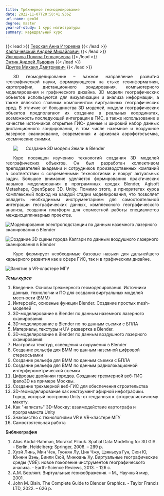 ```yaml
---
title: Трёхмерное геомоделирование
date: 2022-11-07T20:50:41.936Z
url-name: geo3d
degree: master
year-of-study: 1 курс магистратуры
summary: кафедральный курс
---
```

{{< lead >}} [Терская Анна Игоревна](https://istina.msu.ru/profile/Arvin/) {{< /lead >}}\
[Карпачевский Андрей Михайлович](https://istina.msu.ru/profile/IOWq750/) {{< /lead >}}\
[И﻿люшина Полина Геннадьевна](https://istina.msu.ru/profile/MikhaylukovaPG/) {{< /lead >}}\
[Э﻿нтин Андрей Львович](https://istina.msu.ru/profile/Entin_AL/) {{< /lead >}}\
[Д﻿ругов Михаил Дмитриевич](https://istina.msu.ru/profile/midrug/) {{< /lead >}}

<div style="text-align: justify; text-indent: 25px;"> 
3D геомоделирование – важное направление развития географической науки, формирующееся на стыке геоинформатики, картографии, дистанционного зондирования, компьютерного моделирования и графического дизайна. 3D модели географических объектов используются для визуализации и анализа информации, а также являются главным компонентом виртуальных географических сред. В отличие от большинства 3D моделей, модели географических объектов предполагают их создание в реальных координатах, возможность последующей интеграции в ГИС, а также использование в качестве источников открытые ГИС- данные и широкий набор данных дистанционного зондирования, в том числе наземное и воздушное лазерное сканирование, современная и архивная аэрофотосъемка, космические снимки. </div>
<div style="text-align: justify; text-indent: 25px;"> 

![Создание 3D модели Земли в Blender](img/geo3d1-earth.png "Создание 3D модели Земли в Blender")


Курс посвящен изучению технологий создания 3D моделей географических объектов. Он был разработан коллективом преподавателей академии и сотрудников производственных компаний в соответствии с современными технологиями и вокруг актуальных задач. Большое внимание уделяется формированию практических навыков моделирования в программных средах Blender, Agisoft Metashape, OpenSpace 3D, Unity. Помимо этого, в приоритетах курса комплексный подход на каждой стадии моделирования, что позволяет овладеть необходимым инструментарием для самостоятельной интеграции географических данных, комплексного географического анализа, создания платформ для совместной работы специалистов междисциплинарных проектов. </div>

![Моделирование электроподстанции по данным наземного лазерного сканирования в Blender](img/geo3d2-podstan.jpg "Моделирование электроподстанции по данным наземного лазерного сканирования в Blender")

![Создание 3D сцены города Калгари по данным воздушного лазерного сканирования в Blender](img/geo3d3-calgary.jpg "Создание 3D сцены города Калгари по данным воздушного лазерного сканирования в Blender")


<div style="text-align: justify; text-indent: 25px;"> 
Курс формирует необходимые базовые навыки для дальнейшего карьерного развития как в сфере ГИС, так и в графическим дизайне.</div>

![Занятие в VR-кластере МГУ](img/geo3d4.jpg "Занятие в VR-кластере МГУ")

***Темы курса***
1. Введение. Основы трехмерного геомоделирования. Источники данных, технологии и ПО для создания виртуальных моделей местности (ВММ)
2. Интерфейс, основные функции Blender. Создание простых mesh-моделей
3. 3D-моделирование в Blender по данным наземного лазерного сканирования
4. 3D-моделирование в Blender по по данным съемки с БПЛА
5. Материалы, текстуры и UV-развертка в Blender.
6. 3D-моделирование в Blender по данным воздушного лазерного сканирования
7. Настройка текстур, освещения и окружения в Вlender
8. Создание рельефа для ВММ по данным наземной цифровой стереосъемки 
9. Создание рельефа для ВММ по данным съемки с БПЛА
10. Создание рельефа для ВММ по данным радиолокационной интерферометрической съемки
11. Цифровые двойники городов. Создание трехмерной веб-ГИС ipano3D на примере Москвы.
12. Создание трехмерной веб-ГИС для обеспечения строительства
13. 3D-геомоделирование как инструмент эфирной инфографики. Город, который построило Unity: от геоданных к фотореалистичному макету. 
14. Как "написать" 3D-Москву: взаимодействие картографа и программиста Unity
15. Знакомство с технологиями VR в VR-кластере МГУ
16. Самостоятельная работа

**Библиография**

1. Alias Abdul-Rahman, Morakot Pilouk. Spatial Data Modelling for 3D GIS. - Berlin, Heidelberg: Springer, 2008. – 289 p.
2. Хуэй Линь, Мин Чен, Гуонян Лу, Цин Чжу, Цзяньхуа Гун, Сюн Ю, Юннин Вэнь, Бинли Сюй, Минюань Ху. Виртуальные географические среды (VGE): новое поколение инструментов географического анализа.  - Earth-Science Reviews, 2013. – 126 c.
3. А.М. Берлянт. Виртуальные геоизображения. – М., Научный мир, 2001.
4. John M. Blain. The Complete Guide to Blender Graphics. - Taylor Francis LTD, 2022. – 626 p.
